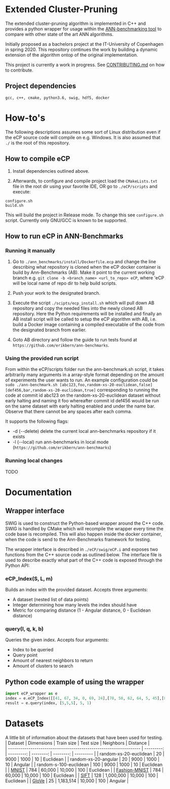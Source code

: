 # Extended Cluster-Pruning
The extended cluster-pruning algorithm is implemented in C++ and provides a python wrapper for usage within the [ANN-benchmarking tool](https://github.com/erikbern/ann-benchmarks/) to compare with other state of the art ANN algorithms. 

Initially proposed as a bachelors project at the IT-University of Copenhagen in spring 2020. This repository continues the work by building a dynamic extension of the algorithm ontop of the original implementation.

This project is currently a work in progress. See [CONTRIBUTING.md](CONTRIBUTING.md) on how to contribute.

## Project dependencies
```
gcc, c++, cmake, python3.6, swig, hdf5, docker
```

# How-to's
The following descriptions assumes some sort of Linux distribution even if the eCP source code will compile on e.g. Windows.
It is also assumed that `./` is the root of this repository.

## How to compile eCP
1. Install dependencies outlined above.

2. Afterwards, to configure and compile project load the `CMakeLists.txt` file in the root dir using your favorite IDE, OR go to `./eCP/scripts` and execute:
```
configure.sh
build.sh
```
This will build the project in Release mode. To change this see `configure.sh` script. Currently only GNU/GCC is known to be supported.

## How to run eCP in ANN-Benchmarks
### Running it manually
1. Go to `./ann_benchmarks/install/Dockerfile.ecp` and change the line describing what repository is cloned when the eCP docker container 
is build by Ann-Benchmarks (AB).
Make it point to the current working branch e.g. `git clone -b <branch_name> <url_to_repo> eCP`, where 'eCP will be local name of repo dir to help build scripts. 

2. Push your work to the designated branch.

3. Execute the script `./scipts/ecp_install.sh` which will pull down AB repository and copy the needed files into the newly cloned AB repository. 
Here the Python requirements will be installed and finally an AB install script will be called to 
setup the eCP algorithm with AB, i.e. build a Docker image containing a compiled executable of the code 
from the designated branch from earlier.

4. Goto AB directory and follow the guide to run tests found at `https://github.com/erikbern/ann-benchmarks`.

### Using the provided run script
From within the eCP/scripts folder run the ann-benchmark.sh script, it takes arbitrarily many arguments in a array-style format depending on the amount of experiments the user wants to run. An example configuration could be ```sudo ./ann-benchmark.sh [abc123,foo,random-xs-20-euclidean,false] [def456,bar,random-xs-20-euclidean,true]``` corresponding to running the code at commit id abc123 on the random-xs-20-euclidean dataset without early halting and naming it foo whereafter commit id def456 would be run on the same dataset with early halting enabled and under the name bar. Observe that there cannot be any spaces after each comma.

It supports the following flags:
* -d (--delete) delete the current local ann-benchmarks repository if it exists
* -l (--local) run ann-benchmarks in local mode (`https://github.com/erikbern/ann-benchmarks`)

### Running local changes
TODO

# Documentation
## Wrapper interface
SWIG is used to construct the Python-based wrapper around the C++ code. SWIG is
handled by CMake which will recompile the wrapper every time the code base is
recompiled. This will also happen inside the docker container, when the code is
send to the Ann-Benchmarks framework for testing.

The wrapper interface is described in `./eCP/swig/eCP.i` and exposes two 
functions from the C++ source code as outlined below. The interface file is
used to describe exactly what part of the C++ code is exposed through the
Python API:

### eCP_Index(S, L, m)
Builds an index with the provided dataset.
Accepts three arguments:
- A dataset (nested list of data points)
- Integer determining how many levels the index should have
- Metric for comparing distance (1 - Angular distance, 0 - Euclidean distance)

### query(I, q, k, b)
Queries the given index.
Accepts four arguments:
- Index to be queried
- Query point
- Amount of nearest neighbors to return
- Amount of clusters to search

## Python code example of using the wrapper
```python
import eCP_wrapper as e
index = e.eCP_Index([[41, 67, 34, 0, 69, 24],[78, 58, 62, 64, 5, 45],[81, 27, 61, 91, 95, 42],[27, 36, 91, 4, 2, 53],[92, 82, 21, 16, 18, 95],[47, 26, 71, 38, 69, 12],[67, 99, 35, 94, 3, 11],[22, 33, 73, 64, 41, 11], [53, 68, 47, 44, 62, 57], [37, 59, 23, 41, 29, 78], [16, 35, 90, 42, 88, 6], [40, 42, 64, 48, 46, 5], [90, 29, 70, 50, 6, 1], [93, 48, 29, 23, 84, 54], [56, 40, 66, 76, 31, 8]], 2, 1)
result = e.query(index, [5,5,5], 5, 1)
```

# Datasets
A little bit of information about the datasets that have been used for testing.
| Dataset                                                           | Dimensions | Train size | Test size | Neighbors | Distance  |                                                                  
| ----------------------------------------------------------------- | ---------: | ---------: | --------: | --------: | --------- | 
| random-xs-20-euclidean											|        20  |     9000   |    1000   |       10  | Euclidean |
| random-xs-20-angular                       			    		|        20  |     9000   |    1000   |       10  | Angular   |
| random-s-100-euclidean                      			    		|        100 |     9000   |    1000   |       10  | Euclidean |
| [MNIST](http://yann.lecun.com/exdb/mnist/)                        |        784 |     60,000 |    10,000 |       100 | Euclidean |
| [Fashion-MNIST](https://github.com/zalandoresearch/fashion-mnist) |        784 |     60,000 |    10,000 |       100 | Euclidean |
| [SIFT](https://corpus-texmex.irisa.fr/)                           |        128 |  1,000,000 |    10,000 |       100 | Euclidean |
| [GloVe](http://nlp.stanford.edu/projects/glove/)                  |         25 |  1,183,514 |    10,000 |       100 | Angular   |
